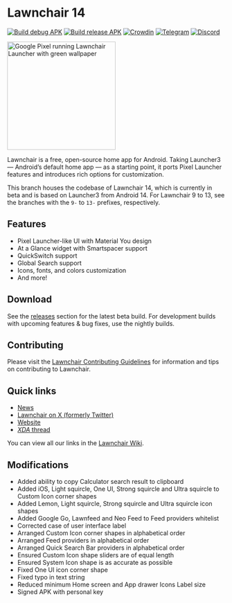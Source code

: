 # Lawnchair 14

[![Build debug APK](https://github.com/LawnchairLauncher/lawnchair/actions/workflows/ci.yml/badge.svg)](https://github.com/LawnchairLauncher/lawnchair/actions/workflows/ci.yml)
[![Build release APK](https://github.com/LawnchairLauncher/lawnchair/actions/workflows/release_update.yml/badge.svg)](https://github.com/LawnchairLauncher/lawnchair/actions/workflows/release_update.yml)
[![Crowdin](https://badges.crowdin.net/e/188ba69d884418987f0b7f1dd55e3a4e/localized.svg)](https://lawnchair.crowdin.com/lawnchair)
[![Telegram](https://img.shields.io/endpoint?url=https%3A%2F%2Ftg.sumanjay.workers.dev%2Flccommunity)](https://t.me/lccommunity)
[![Discord](https://img.shields.io/discord/803299970169700402?label=server&logo=discord)](https://discord.gg/3x8qNWxgGZ)

<picture>
    <!-- Avoid image being clickable with slight workaround -->
    <!-- ❤️ Credit to Raine for the original mockup on the Lawnchair Discord -->
    <!-- ❤️ Credit to Lawrence Kayku for the current mockup on Unsplash 
            https://unsplash.com/photos/photography-of-green-leaves-ZVKr8wADhpc 
    -->
    <source media="(prefers-color-scheme: dark)" srcset="docs/assets/device-frame.png" width="250px">
    <img alt="Google Pixel running Lawnchair Launcher with green wallpaper" src="docs/assets/device-frame.png" width="250px">
</picture>

Lawnchair is a free, open-source home app for Android. Taking Launcher3 — Android’s default home app — as a starting point, it ports Pixel Launcher features and introduces rich options for customization.

This branch houses the codebase of Lawnchair 14, which is currently in beta and is based on Launcher3 from Android 14. For Lawnchair 9 to 13, see the branches with the `9-` to `13-` prefixes, respectively.

## Features

-   Pixel Launcher-like UI with Material You design
-   At a Glance widget with Smartspacer support
-   QuickSwitch support
-   Global Search support
-   Icons, fonts, and colors customization
-   And more!

## Download

See the [releases](https://github.com/LawnchairLauncher/lawnchair/releases) section for the latest
beta build. For development builds with upcoming features & bug fixes, use the nightly builds.

## Contributing

Please visit the [Lawnchair Contributing Guidelines](CONTRIBUTING.md) for information and tips on contributing to Lawnchair.

## Quick links

-   [News](https://t.me/lawnchairci)
-   [Lawnchair on X (formerly Twitter)](https://x.com/lawnchairapp)
-   [Website](https://lawnchair.app)
-   [_XDA_ thread](https://forum.xda-developers.com/t/lawnchair-customizable-pixel-launcher.3627137/)

You can view all our links in the [Lawnchair Wiki](https://github.com/LawnchairLauncher/lawnchair/wiki).

## Modifications

-   Added ability to copy Calculator search result to clipboard
-   Added iOS, Light squircle, One UI, Strong squircle and Ultra squircle to Custom Icon corner shapes
-   Added Lemon, Light squircle, Strong squircle and Ultra squircle icon shapes
-   Added Google Go, Lawnfeed and Neo Feed to Feed providers whitelist
-   Corrected case of user interface label
-   Arranged Custom Icon corner shapes in alphabetical order
-   Arranged Feed providers in alphabetical order
-   Arranged Quick Search Bar providers in alphabetical order
-   Ensured Custom Icon shape sliders are of equal length
-   Ensured System Icon shape is as accurate as possible
-   Fixed One UI icon corner shape
-   Fixed typo in text string
-   Reduced minimum Home screen and App drawer Icons Label size
-   Signed APK with personal key
